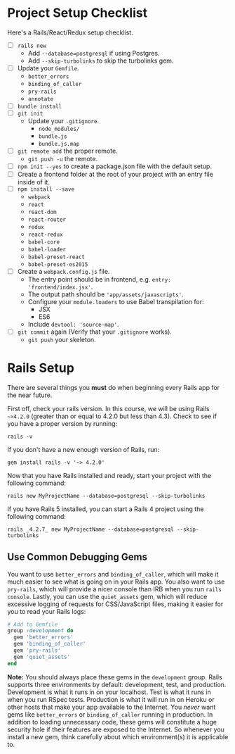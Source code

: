 # Project Setup Checklist
Here's a Rails/React/Redux setup checklist.

* [ ] `rails new`
  * Add `--database=postgresql` if using Postgres.
  * Add `--skip-turbolinks` to skip the turbolinks gem.
* [ ] Update your `Gemfile`.
  * `better_errors`
  * `binding_of_caller`
  * `pry-rails`
  * `annotate`
* [ ] `bundle install`
* [ ] `git init`
  * Update your `.gitignore`.
    * `node_modules/`
    * `bundle.js`
    * `bundle.js.map`
* [ ] `git remote add` the proper remote.
  * `git push -u` the remote.
* [ ] `npm init --yes` to create a package.json file with the default setup.
* [ ] Create a frontend folder at the root of your project with an entry file inside of it.
* [ ] `npm install --save`
  * `webpack`
  * `react`
  * `react-dom`
  * `react-router`
  * `redux`
  * `react-redux`
  * `babel-core`
  * `babel-loader`
  * `babel-preset-react`
  * `babel-preset-es2015`
* [ ] Create a `webpack.config.js` file.
  * The entry point should be in frontend, e.g. `entry: 'frontend/index.jsx'`.
  * The output path should be `'app/assets/javascripts'`.
  * Configure your `module.loaders` to use Babel transpilation for:
    * JSX
    * ES6
  * Include `devtool: 'source-map'`.
* [ ] `git commit` again (Verify that your `.gitignore` works).
  * `git push` your skeleton.


# Rails Setup

There are several things you **must** do when beginning every Rails
app for the near future.

First off, check your rails version. In this course, we will be
using Rails `~>4.2.0` (greater than or equal to 4.2.0 but less than
4.3). Check to see if you have a proper version by running:

```
rails -v
```

If you don't have a new enough version of Rails, run:

```
gem install rails -v '~> 4.2.0'
```

Now that you have Rails installed and ready, start your project
with the following command:

```
rails new MyProjectName --database=postgresql --skip-turbolinks
```

If you have Rails 5 installed, you can start a Rails 4 project
using the following command:

```
rails _4.2.7_ new MyProjectName --database=postgresql --skip-turbolinks
```

## Use Common Debugging Gems

You want to use `better_errors` and `binding_of_caller`, which will
make it much easier to see what is going on in your Rails app. You
also want to use `pry-rails`, which will provide a nicer console than
IRB when you run `rails console`. Lastly, you can use the
`quiet_assets` gem, which will reduce excessive logging of requests
for CSS/JavaScript files, making it easier for you to read your Rails
logs:

```ruby
# Add to Gemfile
group :development do
  gem 'better_errors'
  gem 'binding_of_caller'
  gem 'pry-rails'
  gem 'quiet_assets'
end
```

**Note:** You should always place these gems in the `development` group. Rails
supports three environments by default: development, test, and production.
Development is what it runs in on your localhost. Test is what it runs in when
you run RSpec tests. Production is what it will run in on Heroku or other hosts
that make your app available to the Internet. You *never* want gems like
`better_errors` or `binding_of_caller` running in production. In addition to
loading unnecessary code, these gems will constitute a huge security hole if
their features are exposed to the Internet. So whenever you install a new gem,
think carefully about which environment(s) it is applicable to.
